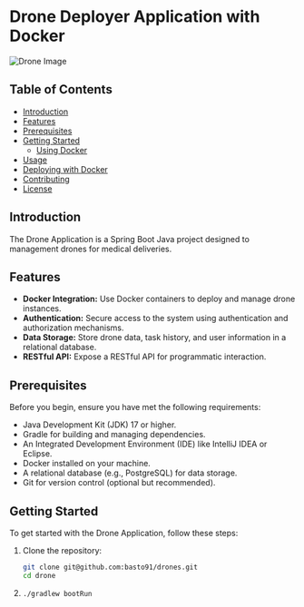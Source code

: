 # Drone Deployer Application with Docker

![Drone Image](drone_image.png)

## Table of Contents

- [Introduction](#introduction)
- [Features](#features)
- [Prerequisites](#prerequisites)
- [Getting Started](#getting-started)
   - [Using Docker](#using-docker)
- [Usage](#usage)
- [Deploying with Docker](#deploying-with-docker)
- [Contributing](#contributing)
- [License](#license)

## Introduction

The Drone  Application is a Spring Boot Java project designed to management drones for medical deliveries. 

## Features

- **Docker Integration:** Use Docker containers to deploy and manage drone instances.
- **Authentication:** Secure access to the system using authentication and authorization mechanisms.
- **Data Storage:** Store drone data, task history, and user information in a relational database.
- **RESTful API:** Expose a RESTful API for programmatic interaction.

## Prerequisites

Before you begin, ensure you have met the following requirements:

- Java Development Kit (JDK) 17 or higher.
- Gradle for building and managing dependencies.
- An Integrated Development Environment (IDE) like IntelliJ IDEA or Eclipse.
- Docker installed on your machine.
- A relational database (e.g., PostgreSQL) for data storage.
- Git for version control (optional but recommended).

## Getting Started

To get started with the Drone Application, follow these steps:

1. Clone the repository:

   ```bash
   git clone git@github.com:basto91/drones.git
   cd drone
   
2. ```bash
   ./gradlew bootRun



